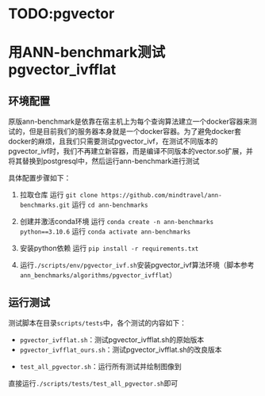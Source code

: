 # TODO:pgvector

# 用ANN-benchmark测试pgvector_ivfflat

## 环境配置
原版ann-benchmark是依靠在宿主机上为每个查询算法建立一个docker容器来测试的，但是目前我们的服务器本身就是一个docker容器。为了避免docker套docker的麻烦，且我们只需要测试pgvector_ivf，在测试不同版本的pgvector_ivf时，我们不再建立新容器，而是编译不同版本的vector.so扩展，并将其替换到postgresql中，然后运行ann-benchmark进行测试

具体配置步骤如下：

1. 拉取仓库
运行 `git clone https://github.com/mindtravel/ann-benchmarks.git`
运行 `cd ann-benchmarks`

2. 创建并激活conda环境
运行 `conda create -n ann-benchmarks python==3.10.6`
运行 `conda activate ann-benchmarks`

3. 安装python依赖
运行 `pip install -r requirements.txt`

4. 运行`./scripts/env/pgvector_ivf.sh`安装pgvector_ivf算法环境（脚本参考`ann_benchmarks/algorithms/pgvector_ivfflat`）



## 运行测试
测试脚本在目录`scripts/tests`中，各个测试的内容如下：
- `pgvector_ivfflat.sh`：测试pgvector_ivfflat.sh的原始版本
- `pgvector_ivfflat_ours.sh`：测试pgvector_ivfflat.sh的改良版本
<!-- （之后只会保留一个pgvector_flat脚本测试多线程版本） -->
- `test_all_pgvector.sh`：运行所有测试并绘制图像到

直接运行`./scripts/tests/test_all_pgvector.sh`即可